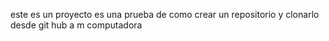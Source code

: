 este es un proyecto es una prueba de como crear un repositorio y clonarlo desde git hub a m computadora 